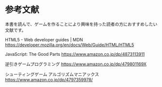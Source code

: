 # 参考文献
本書を読んで、ゲームを作ることにより興味を持った読者の方におすすめしたい文献です。

HTML5 - Web developer guides | MDN
https://developer.mozilla.org/en/docs/Web/Guide/HTML/HTML5

JavaScript: The Good Parts
https://www.amazon.co.jp/dp/4873113911

逆引きゲームプログラミング
https://www.amazon.co.jp/dp/479801169X

シューティングゲーム アルゴリズムマニアックス
https://www.amazon.co.jp/dp/4797359978/
